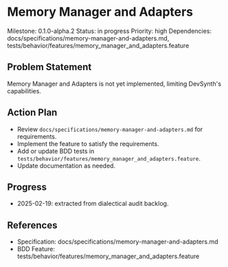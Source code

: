 # Memory Manager and Adapters
Milestone: 0.1.0-alpha.2
Status: in progress
Priority: high
Dependencies: docs/specifications/memory-manager-and-adapters.md, tests/behavior/features/memory_manager_and_adapters.feature

## Problem Statement
Memory Manager and Adapters is not yet implemented, limiting DevSynth's capabilities.


## Action Plan
- Review `docs/specifications/memory-manager-and-adapters.md` for requirements.
- Implement the feature to satisfy the requirements.
- Add or update BDD tests in `tests/behavior/features/memory_manager_and_adapters.feature`.
- Update documentation as needed.

## Progress
- 2025-02-19: extracted from dialectical audit backlog.

## References
- Specification: docs/specifications/memory-manager-and-adapters.md
- BDD Feature: tests/behavior/features/memory_manager_and_adapters.feature
